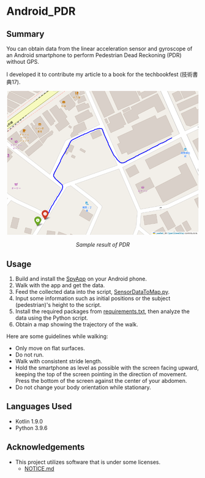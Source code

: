 # Android_PDR

## Summary

You can obtain data from the linear acceleration sensor and gyroscope of an Android smartphone to perform Pedestrian Dead Reckoning (PDR) without GPS.

I developed it to contribute my article to a book for the techbookfest (技術書典17).

<p align="center">
  <img src="result.png" alt="Sample image of PDR result" width="500">
</p>

<p align="center"><em>Sample result of PDR</em></p>


## Usage

1. Build and install the [SpyApp](SpyApp) on your Android phone.
2. Walk with the app and get the data.
3. Feed the collected data into the script, [SensorDataToMap.py](SensorDataToMap.py).
4. Input some information such as initial positions or the subject (pedestrian)'s height to the script.
5. Install the required packages from [requirements.txt](requirements.txt), then analyze the data using the Python script.
6. Obtain a map showing the trajectory of the walk.

Here are some guidelines while walking:
- Only move on flat surfaces.
- Do not run.
- Walk with consistent stride length.
- Hold the smartphone as level as possible with the screen facing upward, keeping the top of the screen pointing in the direction of movement. Press the bottom of the screen against the center of your abdomen.
- Do not change your body orientation while stationary.


## Languages Used
- Kotlin 1.9.0
- Python 3.9.6

## Acknowledgements
- This project utilizes software that is under some licenses.
    - [NOTICE.md](NOTICE.md)